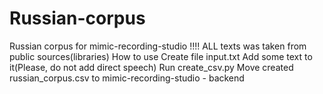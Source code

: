 # Russian-corpus
Russian corpus for mimic-recording-studio
!!!! ALL texts was taken from public sources(libraries)
How to use 
Create file input.txt
Add some text to it(Please, do not add direct speech)
Run create_csv.py
Move created russian_corpus.csv to mimic-recording-studio - backend

